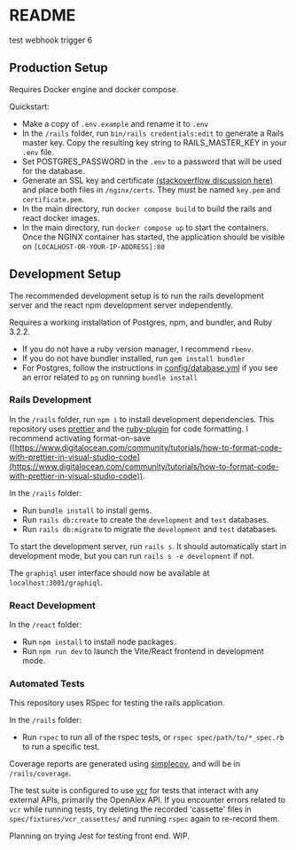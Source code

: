 # README

test webhook trigger 6

## Production Setup

Requires Docker engine and docker compose. 

Quickstart:
- Make a copy of `.env.example` and rename it to `.env`
- In the `/rails` folder, run `bin/rails credentials:edit` to generate a Rails master key. Copy the resulting key string to RAILS_MASTER_KEY in your `.env` file. 
- Set POSTGRES_PASSWORD in the `.env` to a password that will be used for the database. 
- Generate an SSL key and certificate [(stackoverflow discussion here)](https://stackoverflow.com/questions/10175812/how-to-generate-a-self-signed-ssl-certificate-using-openssl) and place both files in `/nginx/certs`. They must be named `key.pem` and `certificate.pem`.
- In the main directory, run `docker compose build` to build the rails and react docker images.
- In the main directory, run `docker compose up` to start the containers. Once the NGINX container has started, the application should be visible on `[LOCALHOST-OR-YOUR-IP-ADDRESS]:80`

## Development Setup

The recommended development setup is to run the rails development server and the react npm development server independently.

Requires a working installation of Postgres, npm, and bundler, and Ruby 3.2.2.
- If you do not have a ruby version manager, I recommend `rbenv`. 
- If you do not have bundler installed, run `gem install bundler`
- For Postgres, follow the instructions in [config/database.yml](config/database.yml) if you see an error related to `pg` on running `bundle install`

### Rails Development

In the `/rails` folder, run `npm i` to install development dependencies. This repository uses [prettier](https://prettier.io/) and the [ruby-plugin](https://github.com/prettier/plugin-ruby) for code formatting. I recommend activating format-on-save ([https://www.digitalocean.com/community/tutorials/how-to-format-code-with-prettier-in-visual-studio-code](https://www.digitalocean.com/community/tutorials/how-to-format-code-with-prettier-in-visual-studio-code)).

In the `/rails` folder: 
- Run `bundle install` to install gems. 
- Run `rails db:create` to create the `development` and `test` databases. 
- Run `rails db:migrate` to migrate the `development` and `test` databases. 

To start the development server, run `rails s`. It should automatically start in development mode, but you can run `rails s -e development` if not. 

The `graphiql` user interface should now be available at `localhost:3001/graphiql`.

### React Development

In the `/react` folder:
- Run `npm install` to install node packages. 
- Run `npm run dev` to launch the Vite/React frontend in development mode.

### Automated Tests

This repository uses RSpec for testing the rails application. 

In the `/rails` folder:
- Run `rspec` to run all of the rspec tests, or `rspec spec/path/to/*_spec.rb` to run a specific test. 

Coverage reports are generated using [simplecov](https://github.com/simplecov-ruby/simplecov), and will be in `/rails/coverage`.

The test suite is configured to use [vcr](https://github.com/vcr/vcr) for tests that interact with any external APIs, primarily the OpenAlex API. If you encounter errors related to `vcr` while running tests, try deleting the recorded 'cassette' files in `spec/fixtures/vcr_cassettes/` and running `rspec` again to re-record them. 

Planning on trying Jest for testing front end. WIP. 
